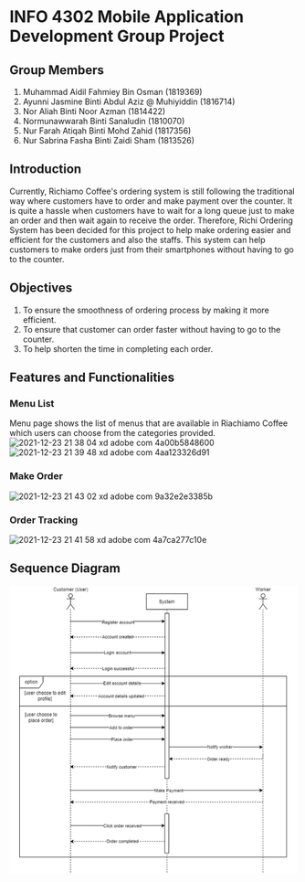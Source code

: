 # INFO 4302 Mobile Application Development Group Project

## Group Members

1. Muhammad Aidil Fahmiey Bin Osman (1819369) 
2. Ayunni Jasmine Binti Abdul Aziz @ Muhiyiddin (1816714)
3. Nor Aliah Binti Noor Azman (1814422)
4. Normunawwarah Binti Sanaludin (1810070)
5. Nur Farah Atiqah Binti Mohd Zahid (1817356)
6. Nur Sabrina Fasha Binti Zaidi Sham (1813526)

## Introduction
Currently, Richiamo Coffee's ordering system is still following the traditional way where customers have to order and make payment over the counter. It is quite a hassle when customers have to wait for a long queue just to make an order and then wait again to receive the order. Therefore, Richi Ordering System has been decided for this project to help make ordering easier and efficient for the customers and also the staffs. This system can help customers to make orders just from their smartphones without having to go to the counter.

## Objectives
1. To ensure the smoothness of ordering process by making it more efficient.
2. To ensure that customer can order faster without having to go to the counter.
3. To help shorten the time in completing each order.

## Features and Functionalities
### Menu List
Menu page shows the list of menus that are available in Riachiamo Coffee which users can choose from the categories provided.
![2021-12-23 21 38 04 xd adobe com 4a00b5848600](https://user-images.githubusercontent.com/55779808/147248288-984592fc-3063-46c7-aa85-f812ea3536d5.png) ![2021-12-23 21 39 48 xd adobe com 4aa123326d91](https://user-images.githubusercontent.com/55779808/147248480-a8abf0fd-5fb5-4b5c-b540-48cb41ab3688.png)

### Make Order

![2021-12-23 21 43 02 xd adobe com 9a32e2e3385b](https://user-images.githubusercontent.com/55779808/147248983-893d4538-3bd2-418e-b389-bafb3ddc4889.png)

### Order Tracking
![2021-12-23 21 41 58 xd adobe com 4a7ca277c10e](https://user-images.githubusercontent.com/55779808/147248703-88c0d052-4345-42d6-990f-db1e8ac2c996.png)



## Sequence Diagram
<img src="https://github.com/aliahazm/Richi-Ordering-System/blob/main/SequenceDiagram.png">
